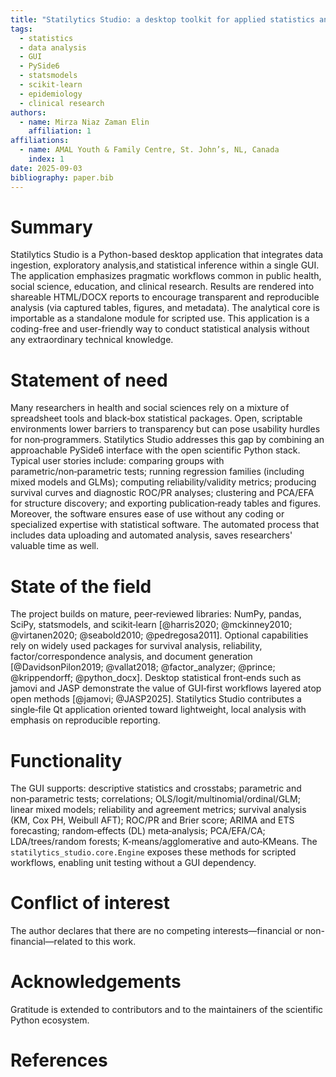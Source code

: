 ```yaml
---
title: "Statilytics Studio: a desktop toolkit for applied statistics and reproducible reporting"
tags:
  - statistics
  - data analysis
  - GUI
  - PySide6
  - statsmodels
  - scikit-learn
  - epidemiology
  - clinical research
authors:
  - name: Mirza Niaz Zaman Elin
    affiliation: 1
affiliations:
  - name: AMAL Youth & Family Centre, St. John’s, NL, Canada
    index: 1
date: 2025-09-03
bibliography: paper.bib
---
```


# Summary
Statilytics Studio is a Python-based desktop application that integrates data ingestion, exploratory analysis,and statistical inference within a single GUI. The application emphasizes pragmatic workflows common in public health, social science, education, and clinical research. Results are rendered into shareable HTML/DOCX reports to encourage transparent and reproducible analysis (via captured tables, figures, and metadata). The analytical core is importable as a standalone module for scripted use. This application is a coding-free and user-friendly way to conduct statistical analysis without any extraordinary technical knowledge.

# Statement of need
Many researchers in health and social sciences rely on a mixture of spreadsheet tools and black‑box statistical packages. Open, scriptable environments lower barriers to transparency but can pose usability hurdles for non‑programmers. Statilytics Studio addresses this gap by combining an approachable PySide6 interface with the open scientific Python stack. Typical user stories include: comparing groups with parametric/non‑parametric tests; running regression families (including mixed models and GLMs); computing reliability/validity metrics; producing survival curves and diagnostic ROC/PR analyses; clustering and PCA/EFA for structure discovery; and exporting publication‑ready tables and figures. Moreover, the software ensures ease of use without any coding or specialized expertise with statistical software. The automated process that includes data uploading and automated analysis, saves researchers' valuable time as well.

# State of the field
The project builds on mature, peer‑reviewed libraries: NumPy, pandas, SciPy, statsmodels, and scikit‑learn [@harris2020; @mckinney2010; @virtanen2020; @seabold2010; @pedregosa2011]. Optional capabilities rely on widely used packages for survival analysis, reliability, factor/correspondence analysis, and document generation [@DavidsonPilon2019; @vallat2018; @factor_analyzer; @prince; @krippendorff; @python_docx]. Desktop statistical front‑ends such as jamovi and JASP demonstrate the value of GUI‑first workflows layered atop open methods [@jamovi; @JASP2025]. Statilytics Studio contributes a single‑file Qt application oriented toward lightweight, local analysis with emphasis on reproducible reporting.

# Functionality
The GUI supports: descriptive statistics and crosstabs; parametric and non‑parametric tests; correlations; OLS/logit/multinomial/ordinal/GLM; linear mixed models; reliability and agreement metrics; survival analysis (KM, Cox PH, Weibull AFT); ROC/PR and Brier score; ARIMA and ETS forecasting; random‑effects (DL) meta‑analysis; PCA/EFA/CA; LDA/trees/random forests; K‑means/agglomerative and auto‑KMeans. The `statilytics_studio.core.Engine` exposes these methods for scripted workflows, enabling unit testing without a GUI dependency.

# Conflict of interest
The author declares that there are no competing interests—financial or non-financial—related to this work.

# Acknowledgements
Gratitude is extended to contributors and to the maintainers of the scientific Python ecosystem.

# References
